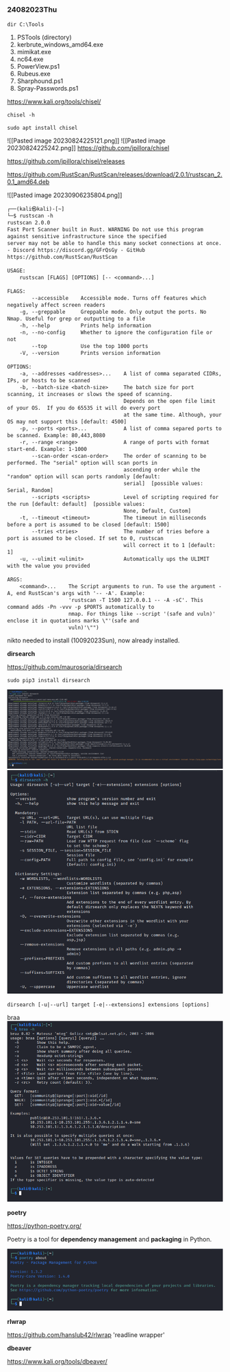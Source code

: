 ### 24082023Thu

```
dir C:\Tools
```

1. PSTools (directory)
2. kerbrute_windows_amd64.exe
3. mimikat.exe
4. nc64.exe
5. PowerView.ps1
6. Rubeus.exe
7. Sharphound.ps1
8. Spray-Passwords.ps1

https://www.kali.org/tools/chisel/

```
chisel -h
```

```
sudo apt install chisel
```

![[Pasted image 20230824225121.png]]
![[Pasted image 20230824225242.png]]
https://github.com/jpillora/chisel

https://github.com/jpillora/chisel/releases

https://github.com/RustScan/RustScan/releases/download/2.0.1/rustscan_2.0.1_amd64.deb

![[Pasted image 20230906235804.png]]

```
┌──(kali㉿kali)-[~]
└─$ rustscan -h
rustscan 2.0.0
Fast Port Scanner built in Rust. WARNING Do not use this program against sensitive infrastructure since the specified
server may not be able to handle this many socket connections at once. - Discord https://discord.gg/GFrQsGy - GitHub
https://github.com/RustScan/RustScan

USAGE:
    rustscan [FLAGS] [OPTIONS] [-- <command>...]

FLAGS:
        --accessible    Accessible mode. Turns off features which negatively affect screen readers
    -g, --greppable     Greppable mode. Only output the ports. No Nmap. Useful for grep or outputting to a file
    -h, --help          Prints help information
    -n, --no-config     Whether to ignore the configuration file or not
        --top           Use the top 1000 ports
    -V, --version       Prints version information

OPTIONS:
    -a, --addresses <addresses>...    A list of comma separated CIDRs, IPs, or hosts to be scanned
    -b, --batch-size <batch-size>     The batch size for port scanning, it increases or slows the speed of scanning.
                                      Depends on the open file limit of your OS.  If you do 65535 it will do every port
                                      at the same time. Although, your OS may not support this [default: 4500]
    -p, --ports <ports>...            A list of comma separed ports to be scanned. Example: 80,443,8080
    -r, --range <range>               A range of ports with format start-end. Example: 1-1000
        --scan-order <scan-order>     The order of scanning to be performed. The "serial" option will scan ports in
                                      ascending order while the "random" option will scan ports randomly [default:
                                      serial]  [possible values: Serial, Random]
        --scripts <scripts>           Level of scripting required for the run [default: default]  [possible values:
                                      None, Default, Custom]
    -t, --timeout <timeout>           The timeout in milliseconds before a port is assumed to be closed [default: 1500]
        --tries <tries>               The number of tries before a port is assumed to be closed. If set to 0, rustscan
                                      will correct it to 1 [default: 1]
    -u, --ulimit <ulimit>             Automatically ups the ULIMIT with the value you provided

ARGS:
    <command>...    The Script arguments to run. To use the argument -A, end RustScan's args with '-- -A'. Example:
                    'rustscan -T 1500 127.0.0.1 -- -A -sC'. This command adds -Pn -vvv -p $PORTS automatically to
                    nmap. For things like --script '(safe and vuln)' enclose it in quotations marks \"'(safe and
                    vuln)'\"")

```

nikto needed to install (10092023Sun), now already installed.

**dirsearch**

https://github.com/maurosoria/dirsearch

```
sudo pip3 install dirsearch
```

![](Pasted%20image%2020231013162154.png)
![](Pasted%20image%2020231013162240.png)

```
dirsearch [-u|--url] target [-e|--extensions] extensions [options]
```

braa
![](Pasted%20image%2020231013212443.png)

**poetry**

https://python-poetry.org/

Poetry is a tool for **dependency management** and **packaging** in Python.

![](Pasted%20image%2020231014193537.png)

**rlwrap**

https://github.com/hanslub42/rlwrap 'readline wrapper'

**dbeaver**

https://www.kali.org/tools/dbeaver/